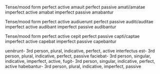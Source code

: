 Tense/mood	           form
perfect active	       amauit 
perfect passive	       amati/amatae
imperfect active     	 amabat
imperfect passive	     amabantur

Tense/mood             form
perfect active	       audiuerunt 
perfect passive	       auditi/auditae
imperfect active	     audibant
imperfect passive	     audibantur

Tense/mood	           form
perfect active	       cepit
perfect passive   	   capti/captae
imperfect active	     capebat
imperfect passive	     capebantur

uenērunt- 3rd person, plural, indicative, perfect, active
interfectus est- 3rd person, plural, indicative, perfect, passive
faciebat- 3rd person, singular, indicative, imperfect, active, 
fugit- 3rd person, singular, indicative, perfect, active
habebantur- 3rd person, plural, indicative, imperfect, passive
